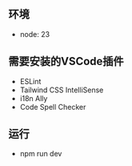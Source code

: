 
## 环境
- node: 23

## 需要安装的VSCode插件
  - ESLint
  - Tailwind CSS IntelliSense
  - i18n Ally
  - Code Spell Checker

## 运行
- npm run dev